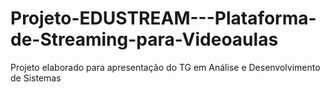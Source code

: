 # Projeto-EDUSTREAM---Plataforma-de-Streaming-para-Videoaulas
Projeto elaborado para apresentação do TG em Análise e Desenvolvimento de Sistemas
